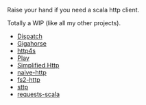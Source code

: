 Raise your hand if you need a scala http client.

Totally a WIP (like all my other projects).

- [Dispatch](https://github.com/dispatch/reboot)
- [Gigahorse](https://github.com/eed3si9n/gigahorse)
- [http4s](https://github.com/http4s/http4s)
- [Play](https://www.playframework.com/documentation/2.5.x/ScalaWS)
- [Simplified Http](https://github.com/scalaj/scalaj-http)
- [naive-http](https://github.com/timt/naive-http)
- [fs2-http](https://github.com/Spinoco/fs2-http)
- [sttp](https://github.com/softwaremill/sttp)
- [requests-scala](https://github.com/lihaoyi/requests-scala)